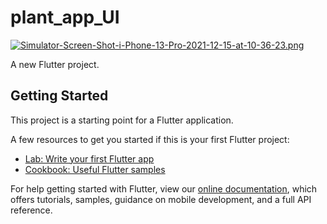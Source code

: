 # plant_app_UI

[![Simulator-Screen-Shot-i-Phone-13-Pro-2021-12-15-at-10-36-23.png](https://i.postimg.cc/j2BWspbS/Simulator-Screen-Shot-i-Phone-13-Pro-2021-12-15-at-10-36-23.png)](https://postimg.cc/30Cr1bNs)

A new Flutter project.

## Getting Started

This project is a starting point for a Flutter application.

A few resources to get you started if this is your first Flutter project:

- [Lab: Write your first Flutter app](https://flutter.dev/docs/get-started/codelab)
- [Cookbook: Useful Flutter samples](https://flutter.dev/docs/cookbook)

For help getting started with Flutter, view our
[online documentation](https://flutter.dev/docs), which offers tutorials,
samples, guidance on mobile development, and a full API reference.
